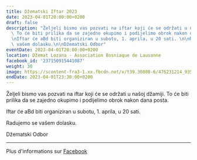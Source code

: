 ```yaml
---
title: Džematski Iftar 2023
date: 2023-04-01T20:00:00+0200
draft: false
description: "Željeli bismo vas pozvati na iftar koji će se održati u našoj džamiji.\
  \ To će biti prilika da se zajedno okupimo i podijelimo obrok nakon dana posta.\n\
  \nIftar će aBd biti organiziran u subotu, 1. aprila, u 20 sati. \n\nRadujemo se\
  \ vašem dolasku.\n\nDžematski Odbor"
eventDate: 2023-04-01T20:00:00+0200
location: Džemat Lozana - Association Bosniaque de Lausanne
facebook_id: '237150915441087'
weight: 30
image: https://scontent-fra3-1.xx.fbcdn.net/v/t39.30808-6/476231214_935500385377228_3500090740640109385_n.jpg?_nc_cat=101&ccb=1-7&_nc_sid=9e60e4&_nc_ohc=r-iN9Ip3AO4Q7kNvwGOkaAh&_nc_oc=AdlzUkwz0W2tfdxrmpaTamEwaYhmZ_W6TGR-jb5c0V7lv6anwKAPlHHwsHpaC6DqeiQ&_nc_zt=23&_nc_ht=scontent-fra3-1.xx&edm=ABTKTjYEAAAA&_nc_gid=FpbBph8ZKgp8-THeh6NZLQ&oh=00_AfJa_1a7PnjhJB-xNsEams3TPTKPWYnR-ynVZqpvNW_zpw&oe=68249E5A
endDate: 2023-04-01T23:30:00+0200
---
```


Željeli bismo vas pozvati na iftar koji će se održati u našoj džamiji. To će biti prilika da se zajedno okupimo i podijelimo obrok nakon dana posta.

Iftar će aBd biti organiziran u subotu, 1. aprila, u 20 sati. 

Radujemo se vašem dolasku.

Džematski Odbor

---

Plus d'informations sur [Facebook](https://facebook.com/events/237150915441087)